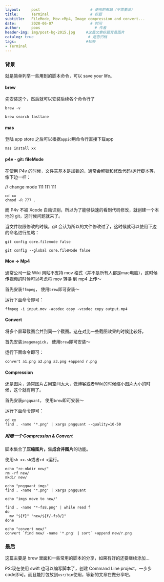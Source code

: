 ```yaml
---
layout:     post                       # 使用的布局（不需要改）
title:      Terminal                   # 标题
subtitle:   FileMode, Mov->Mp4, Image compression and convert...             #副标题
date:       2020-06-07                 # 时间
author:     poos                         # 作者
header-img: img/post-bg-2015.jpg     #这篇文章标题背景图片
catalog: true                         # 是否归档
tags:                                #标签
- Terminal
---
```




### 背景

就是简单列举一些用到的脚本命令，可以 save your life。


#### brew

先安装这个，然后就可以安装后续各个命令行了

```
brew -v

brew search fastlane
```


#### mas

登陆 app store 之后可以根据`appid`用命令行直接下载app

```
mas install xx
```

#### p4v - git: fileMode

在使用 P4v 的时候，文件夹基本是加锁的，通常会解锁和修改代码/运行脚本等，像下边一样：

// change mode 111 111 111
```
cd xx
chmod -R 777 .
```

而 P4v 不被 Xcode 自动识别，所以为了能够快速的看到代码修改，就创建一个本地的 git，这时候问题就来了。

当文件权限修改的时候，git 会认为所以的文件修改过了，这时候就可以使用下边的命名进行忽略：

```
git config core.filemode false

git config --global core.fileMode false  
```

#### Mov -> Mp4

通常公司一些 Wiki 网站不支持 mov 格式（并不是所有人都是mac电脑），这时候传视频的时候可以考虑将 mov 转换 到 mp4 上传～

首先安装`ffmpeg`， 使用`brew`即可安装～

运行下面命令即可：
```
ffmpeg -i input.mov -acodec copy -vcodec copy output.mp4
```

#### Convert

将多个屏幕截图合并到同一个截图。这在对比一些截图效果的时候比较好。

首先安装`imagemagick`， 使用`brew`即可安装～

运行下面命令即可：
```
convert a1.png a2.png a3.png +append r.png
```

#### Compression

还是图片，通常图片占用空间太大，做博客或者Wiki的时候缩小图片大小的时候，这个就有用了。

首先安装`pngquant`， 使用`brew`即可安装～

运行下面命令即可：
```
cd xx
find . -name '*.png' | xargs pngquant --quality=10-50
```

##### 附赠一个 Compression & Convert

脚本集合了**压缩图片，生成合并图片**的功能。

使用`sh xx.sh`或者`cd x`运行。

```
echo "re-mkdir new/"
rm -rf new/
mkdir new/

echo "pngquant imgs"
find . -name '*.png' | xargs pngquant

echo "imgs move to new/"

find . -name "*-fs8.png" | while read f
do
  mv "${f}" "new/${f/-fs8/}"
done

echo "convert new/"
convert `find new/ -name '*.png' | sort` +append new/r.png

```

### 最后

这篇主要是 brew 里面和一些常用的脚本的分享，如果有好的还要继续添加...

PS:现在使用 swift 也可以编写脚本了，创建 Command Line project，一步步code即可。而且能打包放到`usr/bin`使用，等新的文章在做分享吧。
